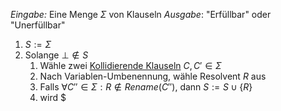 
_Eingabe:_ Eine Menge $\Sigma$ von Klauseln
_Ausgabe_: "Erfüllbar" oder "Unerfüllbar"


1. $S:= \Sigma$
2. Solange $\bot \not \in S$
	1.  Wähle zwei [Kollidierende Klauseln](Kollidierende%20Klauseln.md) $C, C' \in \Sigma$
	2. Nach Variablen-Umbenennung, wähle Resolvent $R$ aus
	3. Falls $\forall C'' \in \Sigma : R \not \in Rename(C'')$, dann $S := S\cup \lbrace R\rbrace$
	4. wird $